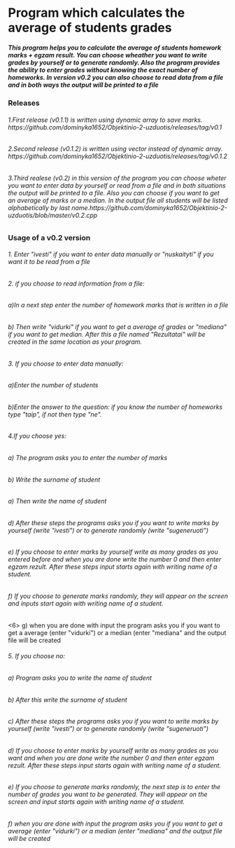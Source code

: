 <h1> Program which calculates the average of students grades </h1>
<h5> This program helps you to calculate the average of students homework marks + egzam result. You can choose wheather you want to write grades by yourself or to generate randomly. Also the program provides the ability to enter grades without knowing the exact number of homeworks. In version v0.2 you can also choose to read data from a file and in both ways the output will be printed to a file</5>

<h3> Releases </h3>
<h6>1.First release (v0.1.1) is written using dynamic array to save marks. https://github.com/dominyka1652/Objektinio-2-uzduotis/releases/tag/v0.1 </h6>
<h6>2.Second release (v0.1.2) is written using vector instead of dynamic array. https://github.com/dominyka1652/Objektinio-2-uzduotis/releases/tag/v0.1.2 </h6>
<h6>3.Third realese (v0.2) in this version of the program you can choose wheter you want to enter data by yourself or read from a file and in both situations the output will be printed to a file. Also you can choose if you want to get an average of marks or a median. In the output file all students will be listed alphabetically by last name.https://github.com/dominyka1652/Objektinio-2-uzduotis/blob/master/v0.2.cpp


<h3> Usage of a v0.2 version </h3>
<h6> 1. Enter "ivesti" if you want to enter data manually or "nuskaityti" if you want it to be read from a file<h6>
<h6>2. if you choose to read information from a file:</h6>
          <h6> a)In a next step enter the number of homework marks that is written in a file </h6>
          <h6>b) Then write "vidurki" if you want to get a average of grades or "mediana" if you want to get median. After this a file named "Rezultatai" will be created in the same location as your program. </h6>
<h6> 3. If you choose to enter data manually:</h6>
          <h6> a)Enter the number of students </h6>
          <h6> b)Enter the answer to the question: if you know the number of homeworks type "taip", if not then type "ne". </h6>
 <h6>4.If you choose yes:</h6>    
           <h6>a) The program asks you to enter the number of marks</h6>
           <h6>b) Write the surname of student</h6>
          <h6>a) Then write the name of student</h6>
          <h6> d) After these steps the programs asks you if you want to write marks by yourself (write "ivesti") or to generate randomly (write "sugeneruoti")</h6>
       <h6>   e) If you choose to enter marks by yourself write as many grades as you entered before and when you are done write the number 0 and then enter egzam rezult. After these steps input starts again with writing name of a student.</h6>
        <h6>  f) If you choose to generate marks randomly, they will appear on the screen and inputs start again with writing name of a student.</h6>
          <6> g) when you are done with input the program asks you if you want to get a average (enter "vidurki") or a median (enter "mediana" and the output file will be created</h6>
  <h6>5. If you choose no:</h6>  
          <h6> a) Program asks you to write the name of student</h6>
         <h6> b) After this write the surname of student</h6>
         <h6> c) After these steps the programs asks you if you want to write marks by yourself (write "ivesti") or to generate randomly (write "sugeneruoti")</h6>
         <h6> d) If you choose to enter marks by yourself write as many grades as you want and when you are done write the number 0 and then enter egzam rezult. After these steps input starts again with writing name of a student.</h6>
         <h6> e) If you choose to generate marks randomly, the next step is to enter the number of grades you want to be generated. They will appear on the screen and input starts again with writing name of a student.</h6>
          <h6> f) when you are done with input the program asks you if you want to get a average (enter "vidurki") or a median (enter "mediana" and the output file will be created</h6>
                                                                                                                                        
